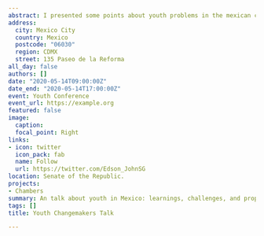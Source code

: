 ```yaml
---
abstract: I presented some points about youth problems in the mexican case to 300 youth members of representative chamber at  Senate of the Republic.
address:
  city: Mexico City
  country: Mexico
  postcode: "06030"
  region: CDMX
  street: 135 Paseo de la Reforma
all_day: false
authors: []
date: "2020-05-14T09:00:00Z"
date_end: "2020-05-14T17:00:00Z"
event: Youth Conference
event_url: https://example.org
featured: false
image:
  caption: 
  focal_point: Right
links:
- icon: twitter
  icon_pack: fab
  name: Follow
  url: https://twitter.com/Edson_JohnSG
location: Senate of the Republic.
projects:
- Chambers
summary: An talk about youth in Mexico: learnings, challenges, and proposals. 
tags: []
title: Youth Changemakers Talk

---
```



